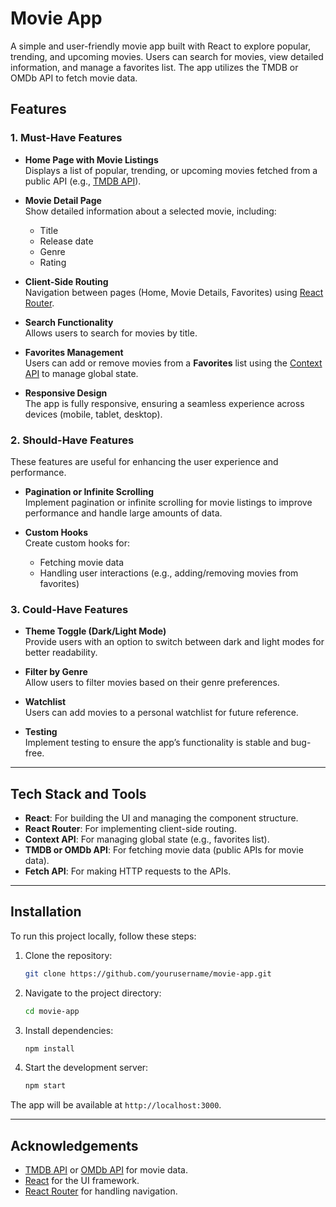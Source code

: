 # Movie App

A simple and user-friendly movie app built with React to explore popular, trending, and upcoming movies. Users can search for movies, view detailed information, and manage a favorites list. The app utilizes the TMDB or OMDb API to fetch movie data.

## Features

### 1. **Must-Have Features**

- **Home Page with Movie Listings**  
  Displays a list of popular, trending, or upcoming movies fetched from a public API (e.g., [TMDB API](https://www.themoviedb.org/documentation/api)).
  
- **Movie Detail Page**  
  Show detailed information about a selected movie, including:
  - Title
  - Release date
  - Genre
  - Rating

- **Client-Side Routing**  
  Navigation between pages (Home, Movie Details, Favorites) using [React Router](https://reactrouter.com/).

- **Search Functionality**  
  Allows users to search for movies by title.

- **Favorites Management**  
  Users can add or remove movies from a **Favorites** list using the [Context API](https://reactjs.org/docs/context.html) to manage global state.

- **Responsive Design**  
  The app is fully responsive, ensuring a seamless experience across devices (mobile, tablet, desktop).

### 2. **Should-Have Features**
These features are useful for enhancing the user experience and performance.

- **Pagination or Infinite Scrolling**  
  Implement pagination or infinite scrolling for movie listings to improve performance and handle large amounts of data.

- **Custom Hooks**  
  Create custom hooks for:
  - Fetching movie data
  - Handling user interactions (e.g., adding/removing movies from favorites)

### 3. **Could-Have Features**

- **Theme Toggle (Dark/Light Mode)**  
  Provide users with an option to switch between dark and light modes for better readability.

- **Filter by Genre**  
  Allow users to filter movies based on their genre preferences.

- **Watchlist**  
  Users can add movies to a personal watchlist for future reference.

- **Testing**  
  Implement testing to ensure the app’s functionality is stable and bug-free.

---

## Tech Stack and Tools

- **React**: For building the UI and managing the component structure.
- **React Router**: For implementing client-side routing.
- **Context API**: For managing global state (e.g., favorites list).
- **TMDB or OMDb API**: For fetching movie data (public APIs for movie data).
- **Fetch API**: For making HTTP requests to the APIs.
  
---

## Installation

To run this project locally, follow these steps:

1. Clone the repository:
   ```bash
   git clone https://github.com/yourusername/movie-app.git
   ```

2. Navigate to the project directory:
   ```bash
   cd movie-app
   ```

3. Install dependencies:
   ```bash
   npm install
   ```

4. Start the development server:
   ```bash
   npm start
   ```

The app will be available at `http://localhost:3000`.

---

## Acknowledgements

- [TMDB API](https://www.themoviedb.org/documentation/api) or [OMDb API](http://www.omdbapi.com/) for movie data.
- [React](https://reactjs.org/) for the UI framework.
- [React Router](https://reactrouter.com/) for handling navigation.

